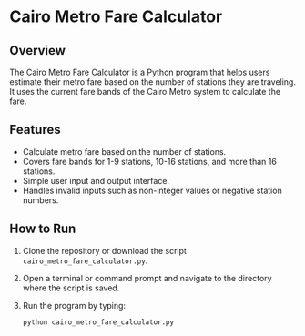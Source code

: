 
# Cairo Metro Fare Calculator

## Overview

The Cairo Metro Fare Calculator is a Python program that helps users estimate their metro fare based on the number of stations they are traveling. It uses the current fare bands of the Cairo Metro system to calculate the fare.

## Features

- Calculate metro fare based on the number of stations.
- Covers fare bands for 1-9 stations, 10-16 stations, and more than 16 stations.
- Simple user input and output interface.
- Handles invalid inputs such as non-integer values or negative station numbers.

## How to Run

1. Clone the repository or download the script `cairo_metro_fare_calculator.py`.
   
2. Open a terminal or command prompt and navigate to the directory where the script is saved.

3. Run the program by typing:

   ```bash
   python cairo_metro_fare_calculator.py
